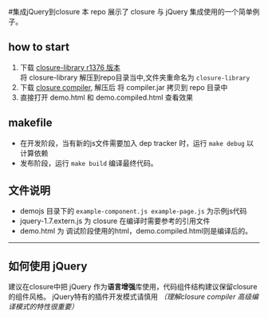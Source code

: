 #集成jQuery到closure
本 repo 展示了 closure 与 jQuery 集成使用的一个简单例子。
## how to start
1. 下载 [closure-library r1376 版本](http://code.google.com/p/closure-library/downloads/detail?name=closure-library-20111110-r1376.zip&can=2&q=)  
将 closure-library 解压到repo目录当中,文件夹重命名为 `closure-library`
2. 下载 [closure compiler](http://code.google.com/p/closure-compiler/downloads/detail?name=compiler-latest.zip&can=2&q=), 
解压后 将 compiler.jar 拷贝到 repo 目录中
3. 直接打开 demo.html 和 demo.compiled.html 查看效果
## makefile
* 在开发阶段，当有新的js文件需要加入 dep tracker 时，运行 `make debug` 以计算依赖
* 发布阶段，运行 `make build` 编译最终代码。

## 文件说明
* demojs 目录下的 `example-component.js example-page.js` 为示例js代码
* jquery-1.7.extern.js 为 closure 在编译时需要参考的引用文件
* demo.html 为 调试阶段使用的html，demo.compiled.html则是编译后的。
---
## 如何使用 jQuery 
建议在closure中把 jQuery 作为**语言增强**库使用，代码组件结构建议保留closure的组件风格。
jQuery特有的插件开发模式请慎用 *（理解closure compiler 高级编译模式的特性很重要）* 